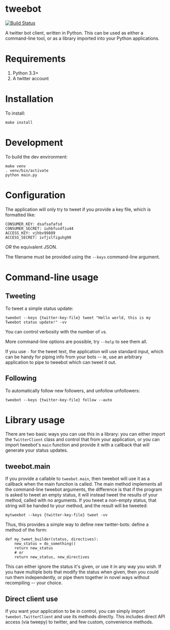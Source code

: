tweebot
=======

[![Build Status](https://travis-ci.org/kcsaff/tweebot.svg?branch=master)](https://travis-ci.org/kcsaff/tweebot)

A twitter bot client, written in Python.  This can be used as either a command-line tool, or as a library
imported into your Python applications.

Requirements
============

1. Python 3.3+
2. A twitter account

Installation
============

To install:

```
make install
```

Development
===========

To build the dev environment:

```
make venv
. venv/bin/activate
python main.py
```

Configuration
=============

The application will only try to tweet if you provide a key file,
which is formatted like:

```
CONSUMER_KEY: dsafsafafsd
CONSUMER_SECRET: iuhbfusdfiu44
ACCESS_KEY: vjhbv99889
ACCESS_SECRET: ivfjslfiguhg98
```

*OR* the equivalent JSON.

The filename must be provided using the ``--keys`` command-line argument.

Command-line usage
==================

Tweeting
--------

To tweet a simple status update:

```
tweebot --keys {twitter-key-file} tweet "Hello world, this is my Tweebot status update!" -vv
```

You can control verbosity with the number of ``v``s.

More command-line options are possible, try ``--help`` to see them all.

If you use ``-`` for the tweet text, the application will use standard input,
which can be handy for piping info from
your bots -- ie, use an arbitrary application to pipe to tweebot which can tweet it out.

Following
---------

To automatically follow new followers, and unfollow unfollowers:

```
tweebot --keys {twitter-key-file} follow --auto
```

Library usage
=============

There are two basic ways you can use this in a library:
you can either import the ``TwitterClient`` class and control
that from your application, or you can import
tweebot's ``main`` function and provide it with a callback
that will generate your status updates.

tweebot.main
------------

If you provide a callable to ``tweebot.main``,
then tweebot will use it as a callback when the main function is
called.  The main method implements all the command-line tweebot arguments,
the difference is that if the program
is asked to tweet an empty status, it will instead tweet the results of your method, called with no
arguments.  If you tweet a non-empty status, that string will be handed to your method, and the result will
be tweeted:

```
mytweebot --keys {twitter-key-file} tweet -vv
```

Thus, this provides a simple way to define new twitter-bots: define a method of the form:

```
def my_tweet_builder(status, directives):
    new_status = do_something()
    return new_status
    # or
    return new_status, new_directives
```

This can either ignore the status it's given, or use it in any way you wish.  If you have multiple bots that
modify the status when given, then you could run them independently, or pipe them together in novel ways without
recompiling -- your choice.

Direct client use
-----------------

If you want your application to be in control, you can simply import
``tweebot.TwitterClient`` and use its methods
directly.  This includes direct API access (via tweepy) to twitter, and few custom, convenience methods.
